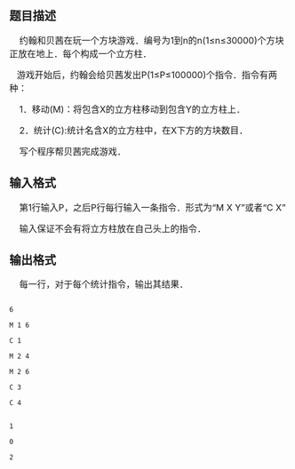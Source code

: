 ## 题目描述

<div>
 <span style="font-size: medium">    约翰和贝茜在玩一个方块游戏．编号为1到n的n(1≤n≤30000)个方块正放在地上．每个构成一个立方柱．</span>
</div>
<div>
 <span style="font-size: medium">   游戏开始后，约翰会给贝茜发出P(1≤P≤100000)个指令．指令有两种：</span>
</div>
<div>
 <span style="font-size: medium">    1．移动(M)：将包含X的立方柱移动到包含Y的立方柱上．</span>
</div>
<div>
 <span style="font-size: medium">    2．统计(C):统计名含X的立方柱中，在X下方的方块数目．</span>
</div>
<div>
 <span style="font-size: medium">    写个程序帮贝茜完成游戏．</span>
</div>

## 输入格式

<div>
 <span style="font-size: medium">    第1行输入P，之后P行每行输入一条指令．形式为“M X Y”或者“C X”</span>
</div>
<div>
 <span style="font-size: medium">    输入保证不会有将立方柱放在自己头上的指令．</span>
</div>

## 输出格式

<div>
 <span style="font-size: medium">    每一行，对于每个统计指令，输出其结果．</span>
</div>

```input1
6
M 1 6
C 1
M 2 4
M 2 6
C 3
C 4
```
```output1
1
0
2
```
